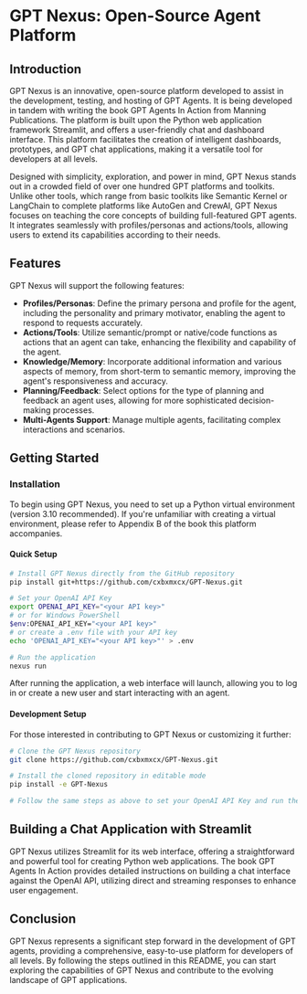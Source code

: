 # GPT Nexus: Open-Source Agent Platform

## Introduction

GPT Nexus is an innovative, open-source platform developed to assist in the development, testing, and hosting of GPT Agents. It is being developed in tandem with writing the book GPT Agents In Action from Manning Publications. The platform is built upon the Python web application framework Streamlit, and offers a user-friendly chat and dashboard interface. This platform facilitates the creation of intelligent dashboards, prototypes, and GPT chat applications, making it a versatile tool for developers at all levels.

Designed with simplicity, exploration, and power in mind, GPT Nexus stands out in a crowded field of over one hundred GPT platforms and toolkits. Unlike other tools, which range from basic toolkits like Semantic Kernel or LangChain to complete platforms like AutoGen and CrewAI, GPT Nexus focuses on teaching the core concepts of building full-featured GPT agents. It integrates seamlessly with profiles/personas and actions/tools, allowing users to extend its capabilities according to their needs.

## Features
GPT Nexus will support the following features:
- **Profiles/Personas**: Define the primary persona and profile for the agent, including the personality and primary motivator, enabling the agent to respond to requests accurately.
- **Actions/Tools**: Utilize semantic/prompt or native/code functions as actions that an agent can take, enhancing the flexibility and capability of the agent.
- **Knowledge/Memory**: Incorporate additional information and various aspects of memory, from short-term to semantic memory, improving the agent's responsiveness and accuracy.
- **Planning/Feedback**: Select options for the type of planning and feedback an agent uses, allowing for more sophisticated decision-making processes.
- **Multi-Agents Support**: Manage multiple agents, facilitating complex interactions and scenarios.

## Getting Started

### Installation

To begin using GPT Nexus, you need to set up a Python virtual environment (version 3.10 recommended). If you're unfamiliar with creating a virtual environment, please refer to Appendix B of the book this platform accompanies.

#### Quick Setup

```bash
# Install GPT Nexus directly from the GitHub repository
pip install git+https://github.com/cxbxmxcx/GPT-Nexus.git

# Set your OpenAI API Key
export OPENAI_API_KEY="<your API key>"
# or for Windows PowerShell
$env:OPENAI_API_KEY="<your API key>"
# or create a .env file with your API key
echo 'OPENAI_API_KEY="<your API key>"' > .env

# Run the application
nexus run
```

After running the application, a web interface will launch, allowing you to log in or create a new user and start interacting with an agent.

#### Development Setup

For those interested in contributing to GPT Nexus or customizing it further:

```bash
# Clone the GPT Nexus repository 
git clone https://github.com/cxbxmxcx/GPT-Nexus.git

# Install the cloned repository in editable mode
pip install -e GPT-Nexus

# Follow the same steps as above to set your OpenAI API Key and run the application
```

## Building a Chat Application with Streamlit

GPT Nexus utilizes Streamlit for its web interface, offering a straightforward and powerful tool for creating Python web applications. The book GPT Agents In Action provides detailed instructions on building a chat interface against the OpenAI API, utilizing direct and streaming responses to enhance user engagement.

## Conclusion

GPT Nexus represents a significant step forward in the development of GPT agents, providing a comprehensive, easy-to-use platform for developers of all levels. By following the steps outlined in this README, you can start exploring the capabilities of GPT Nexus and contribute to the evolving landscape of GPT applications.



